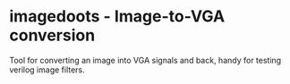 # imagedoots - Image-to-VGA conversion
Tool for converting an image into VGA signals and back, handy for testing verilog image filters.
